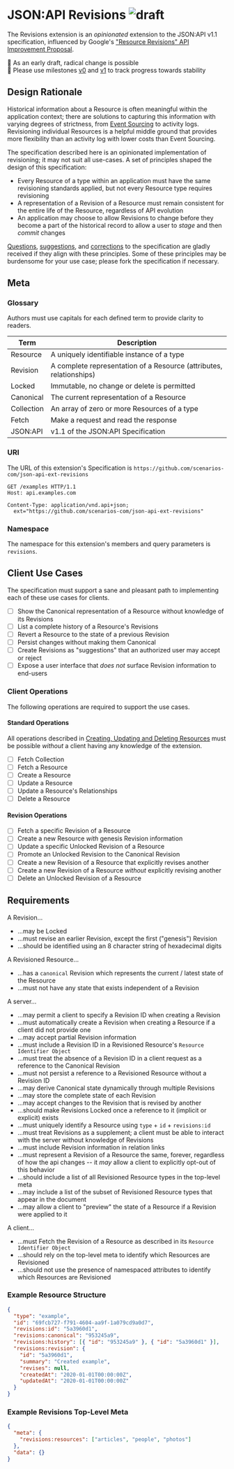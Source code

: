 # JSON:API Revisions ![draft]

The Revisions extension is an _opinionated_ extension to the JSON:API v1.1
specification, influenced by Google's
["Resource Revisions" API Improvement Proposal][aip/162].

:construction_worker: As an early draft, radical change is possible  
:crystal_ball: Please use milestones [v0] and [v1] to track progress towards
stability

## Design Rationale

Historical information about a Resource is often meaningful within the
application context; there are solutions to capturing this information with
varying degrees of strictness, from [Event Sourcing][event-sourcing] to activity
logs. Revisioning individual Resources is a helpful middle ground that provides
more flexibility than an activity log with lower costs than Event Sourcing.

The specification described here is an opinionated implementation
of revisioning; it may not suit all use-cases. A set of principles shaped the
design of this specification:

- Every Resource of a type within an application must have the same revisioning
  standards applied, but not every Resource type requires revisioning
- A representation of a Revision of a Resource must remain consistent for
  the entire life of the Resource, regardless of API evolution
- An application may choose to allow Revisions to change before they become a
  part of the historical record to allow a user to _stage_ and then _commit_
  changes

[Questions][discussions], [suggestions][discussions], and [corrections][pulls]
to the specification are gladly received if they align with these principles.
Some of these principles may be burdensome for your use case; please fork the
specification if necessary.

## Meta

### Glossary

Authors must use capitals for each defined term to provide clarity to readers.

| Term       | Description                                                         |
| ---------- | ------------------------------------------------------------------- |
| Resource   | A uniquely identifiable instance of a type                          |
| Revision   | A complete representation of a Resource (attributes, relationships) |
| Locked     | Immutable, no change or delete is permitted                         |
| Canonical  | The current representation of a Resource                            |
| Collection | An array of zero or more Resources of a type                        |
| Fetch      | Make a request and read the response                                |
| JSON:API   | v1.1 of the JSON:API Specification                                  |

### URI

The URL of this extension's Specification is
`https://github.com/scenarios-com/json-api-ext-revisions`

```http
GET /examples HTTP/1.1
Host: api.examples.com

Content-Type: application/vnd.api+json;
  ext="https://github.com/scenarios-com/json-api-ext-revisions"
```

### Namespace

The namespace for this extension's members and query parameters is `revisions`.

## Client Use Cases

The specification must support a sane and pleasant path to implementing each of
these use cases for clients.

- [ ] Show the Canonical representation of a Resource without knowledge of its
      Revisions
- [ ] List a complete history of a Resource's Revisions
- [ ] Revert a Resource to the state of a previous Revision
- [ ] Persist changes without making them Canonical
- [ ] Create Revisions as "suggestions" that an authorized user may accept or
      reject
- [ ] Expose a user interface that _does not_ surface Revision information
      to end-users

### Client Operations

The following operations are required to support the use cases.

#### Standard Operations

All operations described in
[Creating, Updating and Deleting Resources][jsonapi/crud] must be possible
_without_ a client having any knowledge of the extension.

- [ ] Fetch Collection
- [ ] Fetch a Resource
- [ ] Create a Resource
- [ ] Update a Resource
- [ ] Update a Resource's Relationships
- [ ] Delete a Resource

#### Revision Operations

- [ ] Fetch a specific Revision of a Resource
- [ ] Create a new Resource _with_ genesis Revision information
- [ ] Update a specific Unlocked Revision of a Resource
- [ ] Promote an Unlocked Revision to the Canonical Revision
- [ ] Create a new Revision of a Resource that explicitly revises another
- [ ] Create a new Revision of a Resource _without_ explicitly revising another
- [ ] Delete an Unlocked Revision of a Resource

## Requirements

A Revision...

- ...may be Locked
- ...must revise an earlier Revision, except the first ("genesis") Revision
- ...should be identified using an 8 character string of hexadecimal digits

A Revisioned Resource...

- ...has a `canonical` Revision which represents the current / latest state of
  the Resource
- ...must not have any state that exists independent of a Revision

A server...

- ...may permit a client to specify a Revision ID when creating a Revision
- ...must automatically create a Revision when creating a Resource if a client
  did not provide one
- ...may accept partial Revision information
- ...must include a Revision ID in a Revisioned Resource's
  `Resource Identifier Object`
- ...must treat the absence of a Revision ID in a client request as a reference
  to the Canonical Revision
- ...must not persist a reference to a Revisioned Resource without a Revision ID
- ...may derive Canonical state dynamically through multiple Revisions
- ...may store the complete state of each Revision
- ...may accept changes to the Revision that is revised by another
- ...should make Revisions Locked once a reference to it (implicit or
  explicit) exists
- ...must uniquely identify a Resource using `type` + `id` + `revisions:id`
- ...must treat Revisions as a supplement; a client must be able to interact
  with the server without knowledge of Revisions
- ...must include Revision information in relation links
- ...must represent a Revision of a Resource the same, forever, regardless of
  how the api changes -- it _may_ allow a client to explicitly opt-out of this
  behavior
- ...should include a list of all Revisioned Resource types in the top-level meta
- ...may include a list of the subset of Revisioned Resource types that appear
  in the document
- ...may allow a client to "preview" the state of a Resource if a Revision were
  applied to it

A client...

- ...must Fetch the Revision of a Resource as described in its
  `Resource Identifier Object`
- ...should rely on the top-level meta to identify which Resources are
  Revisioned
- ...should not use the presence of namespaced attributes to identify which
  Resources are Revisioned

### Example Resource Structure

```json
{
  "type": "example",
  "id": "69fcb727-f791-4604-aa9f-1a079cd9a0d7",
  "revisions:id": "5a3960d1",
  "revisions:canonical": "953245a9",
  "revisions:history": [{ "id": "953245a9" }, { "id": "5a3960d1" }],
  "revisions:revision": {
    "id": "5a3960d1",
    "summary": "Created example",
    "revises": null,
    "createdAt": "2020-01-01T00:00:00Z",
    "updatedAt": "2020-01-01T00:00:00Z"
  }
}
```

### Example Revisions Top-Level Meta

```json
{
  "meta": {
    "revisions:resources": ["articles", "people", "photos"]
  },
  "data": {}
}
```

[aip/162]: https://google.aip.dev/162
[event-sourcing]: https://martinfowler.com/eaaDev/EventSourcing.html
[discussions]: https://github.com/scenarios-com/json-api-ext-revisions/discussions
[pulls]: https://github.com/scenarios-com/json-api-ext-revisions/pulls
[draft]: https://img.shields.io/badge/specification-draft-orange
[v0]: https://github.com/scenarios-com/json-api-ext-revisions/milestone/1
[v1]: https://github.com/scenarios-com/json-api-ext-revisions/milestone/2
[jsonapi/crud]: https://jsonapi.org/format/#crud
